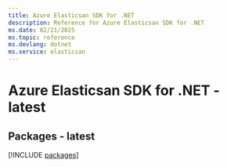 ```yaml
---
title: Azure Elasticsan SDK for .NET
description: Reference for Azure Elasticsan SDK for .NET
ms.date: 02/21/2025
ms.topic: reference
ms.devlang: dotnet
ms.service: elasticsan
---
```

# Azure Elasticsan SDK for .NET - latest
## Packages - latest
[!INCLUDE [packages](elasticsan-index.md)]